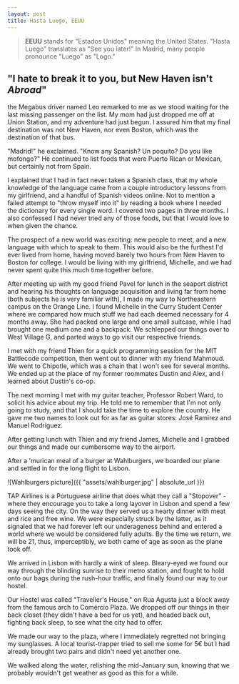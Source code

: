 ```yaml
---
layout: post
title: Hasta Luego, EEUU
---
```


> **EEUU** stands for "Estados Unidos" meaning the United States. "Hasta Luego"
> translates as "See you later!" In Madrid, many people pronounce "Luego" as "Logo."

## "I hate to break it to you, but New Haven isn't *Abroad*"

the Megabus driver named Leo remarked to me as we stood waiting for the last missing passenger on the list. My mom had just dropped me off at Union Station, and my adventure had just begun. I assured him that my final destination was not New Haven, nor even Boston, which was the destination of that bus. 

"Madrid!" he exclaimed. "Know any Spanish? Un poquito? Do you like mofongo?" He continued to list foods that were Puerto Rican or Mexican, but certainly not from Spain.

I explained that I had in fact never taken a Spanish class, that my whole knowledge of the language came from a couple introductory lessons from my girlfriend, and a handful of Spanish videos online. Not to mention a failed attempt to "throw myself into it" by reading a book where I needed the dictionary for every single word. I covered two pages in three months. I also confessed I had never tried any of those foods, but that I would love to when given the chance.

The prospect of a new world was exciting: new people to meet, and a new language with which to speak to them. This would also be the furthest I'd ever lived from home, having moved barely two hours from New Haven to Boston for college. I would be living with my girlfriend, Michelle, and we had never spent quite this much time together before. 

After meeting up with my good friend Pavel for lunch in the seaport district and hearing his thoughts on language acquisition and living far from home (both subjects he is very familiar with), I made my way to Northeastern campus on the Orange Line. I found Michelle in the Curry Student Center where we compared how much stuff we had each deemed necessary for 4 months away. She had packed one large and one small suitcase, while I had brought one medium one and a backpack. We schlepped our things over to West Village G, and parted ways to go visit our respective friends. 

I met with my friend Thien for a quick programming session for the MIT Battlecode competition, then went out to dinner with my friend Mahmoud. We went to Chipotle, which was a chain that I won't see for several months. We ended up at the place of my former roommates Dustin and Alex, and I learned about Dustin's co-op.

The next morning I met with my guitar teacher, Professor Robert Ward, to solicit his advice about my trip. He told me to remember that I'm not only going to study, and that I should take the time to explore the country. He gave me two names to look out for as far as guitar stores: José Ramirez and Manuel Rodriguez.

After getting lunch with Thien and my friend James, Michelle and I grabbed our things and made our cumbersome way to the airport. 

After a 'murican meal of a burger at Wahlburgers, we boarded our plane and settled in for the long flight to Lisbon.

![Wahlburgers picture]({{ "assets/wahlburger.jpg" | absolute_url }})

TAP Airlines is a Portuguese airline that does what they call a "Stopover" - where they encourage you to take a long layover in Lisbon and spend a few days seeing the city. On the way they served us a hearty dinner with meat and rice and free wine. We were especially struck by the latter, as it signaled that we had forever left our underageness behind and entered a world where we would be considered fully adults. By the time we return, we will be 21, thus, imperceptibly, we both came of age as soon as the plane took off.

We arrived in Lisbon with hardly a wink of sleep. Bleary-eyed we found our way through the blinding sunrise to their metro station, and fought to hold onto our bags during the rush-hour traffic, and finally found our way to our hostel.

Our Hostel was called "Traveller's House," on Rua Agusta just a block away from the famous arch to Comércio Plaza. We dropped off our things in their back closet (they didn't have a bed for us yet), and headed back out, fighting back sleep, to see what the city had to offer.

We made our way to the plaza, where I immediately regretted not bringing my sunglasses. A local tourist-trapper tried to sell me some for 5€ but I had already brought two pairs and didn't need yet another one.

We walked along the water, relishing the mid-January sun, knowing that we probably wouldn't get weather as good as this for a while.